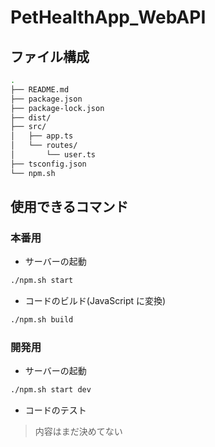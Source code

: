 # PetHealthApp_WebAPI

## ファイル構成

```bash
.
├── README.md
├── package.json
├── package-lock.json
├── dist/
├── src/
│   ├── app.ts
│   └── routes/
│       └── user.ts
├── tsconfig.json
└── npm.sh
```

## 使用できるコマンド

### 本番用

- サーバーの起動

```bash
./npm.sh start
```

- コードのビルド(JavaScript に変換)

```bash
./npm.sh build
```

### 開発用

- サーバーの起動

```bash
./npm.sh start dev
```

- コードのテスト

> 内容はまだ決めてない
